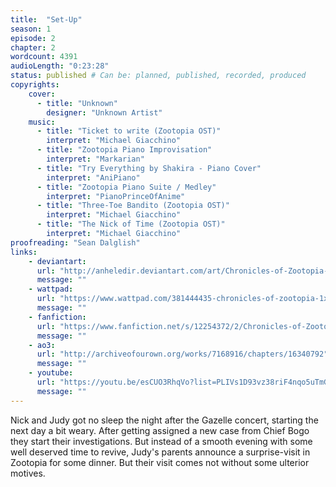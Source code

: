 ```yaml
---
title:  "Set-Up"
season: 1
episode: 2
chapter: 2
wordcount: 4391
audioLength: "0:23:28"
status: published # Can be: planned, published, recorded, produced
copyrights:
    cover:
      - title: "Unknown"
        designer: "Unknown Artist"
    music:
      - title: "Ticket to write (Zootopia OST)"
        interpret: "Michael Giacchino"
      - title: "Zootopia Piano Improvisation"
        interpret: "Markarian"
      - title: "Try Everything by Shakira - Piano Cover"
        interpret: "AniPiano"
      - title: "Zootopia Piano Suite / Medley"
        interpret: "PianoPrinceOfAnime"
      - title: "Three-Toe Bandito (Zootopia OST)"
        interpret: "Michael Giacchino"
      - title: "The Nick of Time (Zootopia OST)"
        interpret: "Michael Giacchino"
proofreading: "Sean Dalglish"
links:
    - deviantart:
      url: "http://anheledir.deviantart.com/art/Chronicles-of-Zootopia-1x02-Set-Up-682801931"
      message: ""
    - wattpad:
      url: "https://www.wattpad.com/381444435-chronicles-of-zootopia-1x02-set-up"
      message: ""
    - fanfiction:
      url: "https://www.fanfiction.net/s/12254372/2/Chronicles-of-Zootopia"
      message: ""
    - ao3:
      url: "http://archiveofourown.org/works/7168916/chapters/16340792"
      message: ""
    - youtube:
      url: "https://youtu.be/esCUO3RhqVo?list=PLIVs1D93vz38riF4nqo5uTmGpoU1yWeko"
      message: ""
---
```

Nick and Judy got no sleep the night after the Gazelle concert, starting the next day a bit weary. After getting assigned a new case from Chief Bogo they start their investigations. But instead of a smooth evening with some well deserved time to revive, Judy's parents announce a surprise-visit in Zootopia for some dinner. But their visit comes not without some ulterior motives.